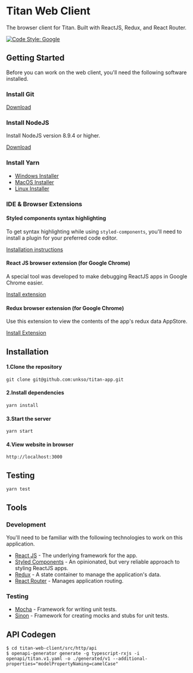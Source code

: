 # Titan Web Client
The browser client for Titan. Built with ReactJS, Redux, and React Router.

[![Code Style: Google](https://img.shields.io/badge/code%20style-google-blueviolet.svg)](https://github.com/google/gts)

## Getting Started
Before you can work on the web client, you'll need the following software installed.

### Install Git

[Download](https://git-scm.com/downloads)

### Install NodeJS
Install NodeJS version 8.9.4 or higher.

[Download](https://nodejs.org/en/)

### Install Yarn
- [Windows Installer](https://yarnpkg.com/lang/en/docs/install/#windows-tab)
- [MacOS Installer](https://yarnpkg.com/lang/en/docs/install/#mac-tab)
- [Linux Installer](https://yarnpkg.com/lang/en/docs/install/#linux-tab)

### IDE & Browser Extensions

#### Styled components syntax highlighting
To get syntax highlighting while using `styled-components`, you'll need to install a plugin for your preferred code editor.

[Installation instructions](https://www.styled-components.com/docs/tooling#syntax-highlighting)

#### React JS browser extension (for Google Chrome)
A special tool was developed to make debugging ReactJS apps in Google Chrome easier.

[Install extension](https://chrome.google.com/webstore/detail/react-developer-tools/fmkadmapgofadopljbjfkapdkoienihi?hl=en)

#### Redux browser extension (for Google Chrome)
Use this extension to view the contents of the app's redux data AppStore.

[Install Extension](https://chrome.google.com/webstore/detail/redux-devtools/lmhkpmbekcpmknklioeibfkpmmfibljd?hl=en)    


## Installation

#### 1.Clone the repository

    git clone git@github.com:unkso/titan-app.git

#### 2.Install dependencies

    yarn install
    
#### 3.Start the server

    yarn start
    
#### 4.View website in browser

    http://localhost:3000

## Testing

    yarn test

## Tools

### Development
You'll need to be familiar with the following technologies to work on this application.

- [React JS](https://reactjs.org) - The underlying framework for the app.
- [Styled Components](https://www.styled-components.com) - An opinionated, but very reliable approach to styling ReactJS apps.
- [Redux](https://redux.js.org) - A state container to manage the application's data.
- [React Router](https://medium.com/@pshrmn/a-simple-react-router-v4-tutorial-7f23ff27adf) - Manages application routing.

### Testing
- [Mocha](https://mochajs.org) - Framework for writing unit tests.
- [Sinon](http://sinonjs.org) - Framework for creating mocks and stubs for unit tests.

## API Codegen

```
$ cd titan-web-client/src/http/api
$ openapi-generator generate -g typescript-rxjs -i openapi/titan.v1.yaml -o ./generated/v1 --additional-properties="modelPropertyNaming=camelCase"
```
